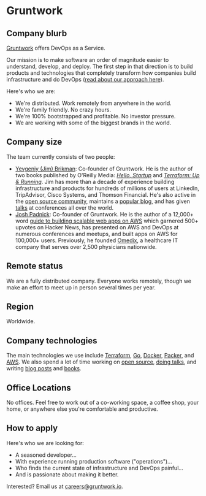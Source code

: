 # Gruntwork

## Company blurb

[Gruntwork](http://www.gruntwork.io/) offers DevOps as a Service.

Our mission is to make software an order of magnitude easier to understand, develop, and deploy. The first step in that direction is to build products and technologies that completely transform how companies build infrastructure and do DevOps ([read about our approach here](https://blog.gruntwork.io/gruntwork-infrastructure-packages-7434dc77d0b1)).

Here's who we are:

* We're distributed. Work remotely from anywhere in the world.
* We're family friendly. No crazy hours.
* We're 100% bootstrapped and profitable. No investor pressure.
* We are working with some of the biggest brands in the world.

## Company size

The team currently consists of two people: 

* [Yevgeniy (Jim) Brikman](http://www.ybrikman.com): Co-founder of Gruntwork. He is the author of two books published by O'Reilly Media: *[Hello, Startup](http://www.hello-startup.net/)* and *[Terraform: Up & Running](http://www.terraformupandrunning.com/)*. Jim has more than a decade of experience building infrastructure and products for hundreds of millions of users at LinkedIn, TripAdvisor, Cisco Systems, and Thomson Financial. He's also active in the [open source community](https://github.com/brikis98/), maintains a [popular blog](http://www.ybrikman.com/writing), and has given [talks](http://www.ybrikman.com/speaking/) at conferences all over the world. 
* [Josh Padnick](https://joshpadnick.com/): Co-founder of Gruntwork. He is the author of a 12,000+ word [guide to building scalable web apps on AWS](https://www.airpair.com/aws/posts/building-a-scalable-web-app-on-amazon-web-services-p1) which garnered 500+ upvotes on Hacker News, has presented on AWS and DevOps at numerous conferences and meetups, and built apps on AWS for 100,000+ users. Previously, he founded [Omedix](https://omedix.com/), a healthcare IT company that serves over 2,500 physicians nationwide.

## Remote status

We are a fully distributed company. Everyone works remotely, though we make an effort to meet up in person several times per year. 

## Region

Worldwide.

## Company technologies

The main technologies we use include [Terraform](https://www.terraform.io/), [Go](https://golang.org/), [Docker](https://www.docker.com/), [Packer](https://www.packer.io/), and [AWS](http://aws.amazon.com). We also spend a lot of time working on [open source](https://github.com/gruntwork-io/), [doing talks](http://www.ybrikman.com/writing/2016/03/31/infrastructure-as-code-microservices-aws-docker-terraform-ecs/), and writing [blog posts](https://blog.gruntwork.io/) and [books](http://www.terraformupandrunning.com/).

## Office Locations

No offices. Feel free to work out of a co-working space, a coffee shop, your home, or anywhere else you're comfortable and productive.

## How to apply

Here's who we are looking for:

* A seasoned developer...
* With experience running production software ("operations")...
* Who finds the current state of infrastructure and DevOps painful...
* And is passionate about making it better.

Interested? Email us at [careers@gruntwork.io](mailto:careers@gruntwork.io).
